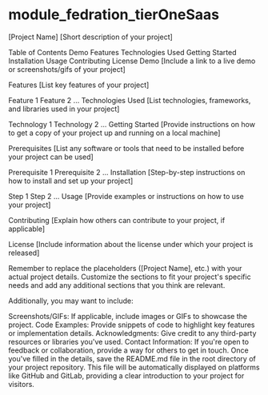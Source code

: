 # module_fedration_tierOneSaas
[Project Name]
[Short description of your project]

Table of Contents
Demo
Features
Technologies Used
Getting Started
Installation
Usage
Contributing
License
Demo
[Include a link to a live demo or screenshots/gifs of your project]

Features
[List key features of your project]

Feature 1
Feature 2
...
Technologies Used
[List technologies, frameworks, and libraries used in your project]

Technology 1
Technology 2
...
Getting Started
[Provide instructions on how to get a copy of your project up and running on a local machine]

Prerequisites
[List any software or tools that need to be installed before your project can be used]

Prerequisite 1
Prerequisite 2
...
Installation
[Step-by-step instructions on how to install and set up your project]

Step 1
Step 2
...
Usage
[Provide examples or instructions on how to use your project]

Contributing
[Explain how others can contribute to your project, if applicable]

License
[Include information about the license under which your project is released]

Remember to replace the placeholders ([Project Name], etc.) with your actual project details. Customize the sections to fit your project's specific needs and add any additional sections that you think are relevant.

Additionally, you may want to include:

Screenshots/GIFs: If applicable, include images or GIFs to showcase the project.
Code Examples: Provide snippets of code to highlight key features or implementation details.
Acknowledgments: Give credit to any third-party resources or libraries you've used.
Contact Information: If you're open to feedback or collaboration, provide a way for others to get in touch.
Once you've filled in the details, save the README.md file in the root directory of your project repository. This file will be automatically displayed on platforms like GitHub and GitLab, providing a clear introduction to your project for visitors.




